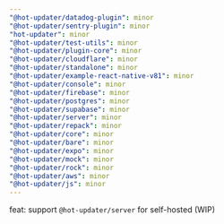 ```yaml
---
"@hot-updater/datadog-plugin": minor
"@hot-updater/sentry-plugin": minor
"hot-updater": minor
"@hot-updater/test-utils": minor
"@hot-updater/plugin-core": minor
"@hot-updater/cloudflare": minor
"@hot-updater/standalone": minor
"@hot-updater/example-react-native-v81": minor
"@hot-updater/console": minor
"@hot-updater/firebase": minor
"@hot-updater/postgres": minor
"@hot-updater/supabase": minor
"@hot-updater/server": minor
"@hot-updater/repack": minor
"@hot-updater/core": minor
"@hot-updater/bare": minor
"@hot-updater/expo": minor
"@hot-updater/mock": minor
"@hot-updater/rock": minor
"@hot-updater/aws": minor
"@hot-updater/js": minor
---
```


feat: support `@hot-updater/server` for self-hosted (WIP)
